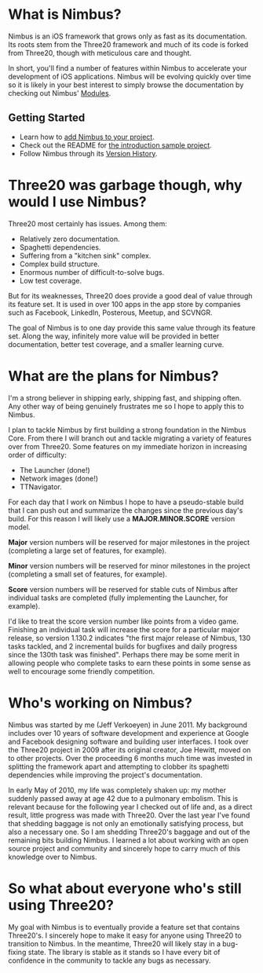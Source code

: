 
<h1>What is Nimbus?</h1>

Nimbus is an iOS framework that grows only as fast as its documentation. Its roots stem
from the Three20 framework and much of its code is forked from Three20, though with meticulous
care and thought.

In short, you'll find a number of features within Nimbus to accelerate your development of
iOS applications. Nimbus will be evolving quickly over time so it is likely in your best
interest to simply browse the documentation by checking out Nimbus'
<a href="http://jverkoey.github.com/nimbus/modules.html">Modules</a>.

<h2>Getting Started</h2>

- Learn how to <a href="http://jverkoey.github.com/nimbus/group___setup.html">add Nimbus to your project</a>.
- Check out the README for <a href="https://github.com/jverkoey/nimbus/tree/master/examples/gettingstarted/01-BasicSetup"> the introduction sample project</a>.
- Follow Nimbus through its <a href="http://jverkoey.github.com/nimbus/group___version-_history.html">Version History</a>.

<h1>Three20 was garbage though, why would I use Nimbus?</h1>

Three20 most certainly has issues. Among them:

- Relatively zero documentation.
- Spaghetti dependencies.
- Suffering from a "kitchen sink" complex.
- Complex build structure.
- Enormous number of difficult-to-solve bugs.
- Low test coverage.

But for its weaknesses, Three20 does provide a good deal of value through its feature set. It is
used in over 100 apps in the app store by companies such as Facebook, LinkedIn, Posterous,
Meetup, and SCVNGR.

The goal of Nimbus is to one day provide this same value through its feature set. Along the way,
infinitely more value will be provided in better documentation, better test coverage, and
a smaller learning curve.


<h1>What are the plans for Nimbus?</h1>

I'm a strong believer in shipping early, shipping fast, and shipping often. Any other way of
being genuinely frustrates me so I hope to apply this to Nimbus.

I plan to tackle Nimbus by first building a strong foundation in the Nimbus Core. From there
I will branch out and tackle migrating a variety of features over from Three20. Some features
on my immediate horizon in increasing order of difficulty:

- The Launcher (done!)
- Network images (done!)
- TTNavigator.

For each day that I work on Nimbus I hope to have a pseudo-stable build that I can push out
and summarize the changes since the previous day's build. For this reason I will likely use
a <b>MAJOR.MINOR.SCORE</b> version model.

<b>Major</b> version numbers will be reserved for major milestones in the project (completing a
large set of features, for example).

<b>Minor</b> version numbers will be reserved for minor milestones in the project (completing a
small set of features, for example).

<b>Score</b> version numbers will be reserved for stable cuts of Nimbus after individual tasks
are completed (fully implementing the Launcher, for example).

I'd like to treat the score version number like points from a video game. Finishing an
individual task will increase the score for a particular major release, so version 1.130.2
indicates "the first major release of Nimbus, 130 tasks tackled, and 2 incremental builds
for bugfixes and daily progress since the 130th task was finished". Perhaps there may be some
merit in allowing people who complete tasks to earn these points in some sense as well to
encourage some friendly competition.

<h1>Who's working on Nimbus?</h1>

Nimbus was started by me (Jeff Verkoeyen) in June 2011. My background includes over 10 years
of software development and experience at Google and Facebook designing software and
building user interfaces. I took over the Three20 project in 2009 after its original creator,
Joe Hewitt, moved on to other projects. Over the proceeding 6 months much time was invested in
splitting the framework apart and attempting to clobber its spaghetti dependencies while
improving the project's documentation.

In early May of 2010, my life was completely shaken up: my mother suddenly passed
away at age 42 due to a pulmonary embolism. This is relevant because for the following year
I checked out of life and, as a direct result, little progress was made with Three20. Over the
last year I've found that shedding baggage is not only an emotionally satisfying process, but
also a necessary one. So I am shedding Three20's baggage and out of the remaining bits building
Nimbus. I learned a lot about working with an open source project and community and sincerely
hope to carry much of this knowledge over to Nimbus.


<h1>So what about everyone who's still using Three20?</h1>

My goal with Nimbus is to eventually provide a feature set that contains Three20's. I
sincerely hope to make it easy for anyone using Three20 to transition to Nimbus. In the
meantime, Three20 will likely stay in a bug-fixing state. The library is stable as it stands
so I have every bit of confidence in the community to tackle any bugs as necessary.